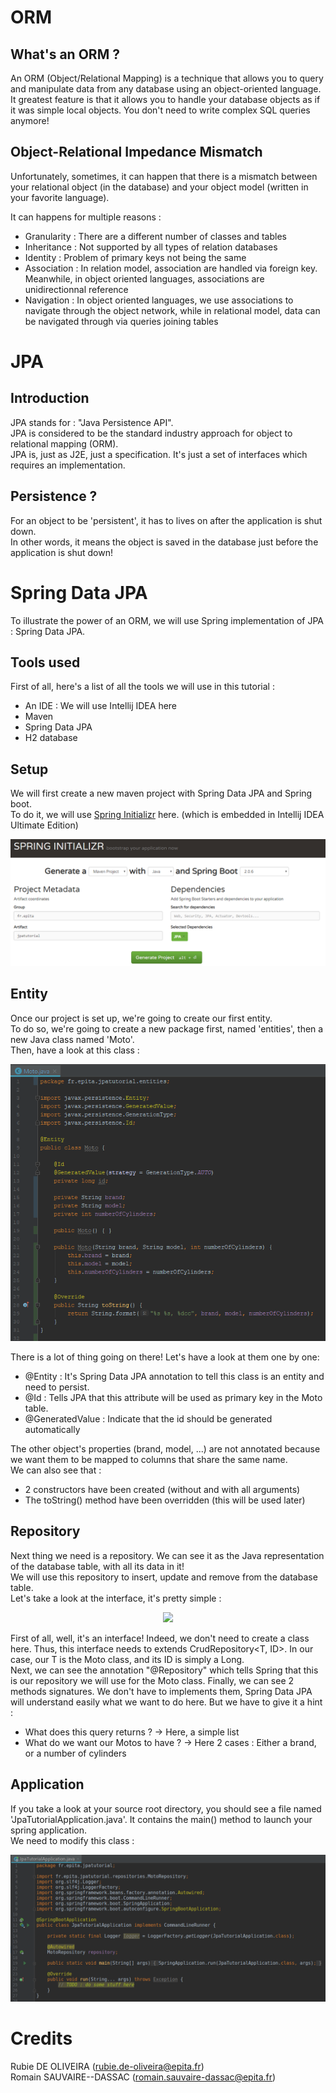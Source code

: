 # ORM
## What's an ORM ?
An ORM (Object/Relational Mapping) is a technique that allows you to query and manipulate data from any database using an object-oriented language.  
It greatest feature is that it allows you to handle your database objects as if it was simple local objects. You don't need to write complex SQL queries anymore!

## Object-Relational Impedance Mismatch
Unfortunately, sometimes, it can happen that there is a mismatch between your relational object (in the database) and your object model (written in your favorite language).

It can happens for multiple reasons :
* Granularity : There are a different number of classes and tables
* Inheritance : Not supported by all types of relation databases
* Identity : Problem of primary keys not being the same
* Association : In relation model, association are handled via foreign key. Meanwhile, in object oriented languages, associations are unidirectionnal reference
* Navigation : In object oriented languages, we use associations to navigate through the object network, while in relational model, data can be navigated through via queries joining tables

# JPA

## Introduction

JPA stands for : "Java Persistence API".  
JPA is considered to be the standard industry approach for object to relational mapping (ORM).  
JPA is, just as J2E, just a specification. It's just a set of interfaces which requires an implementation.

## Persistence ?

For an object to be 'persistent', it has to lives on after the application is shut down.  
In other words, it means the object is saved in the database just before the application is shut down!

# Spring Data JPA

To illustrate the power of an ORM, we will use Spring implementation of JPA : Spring Data JPA.

## Tools used

First of all, here's a list of all the tools we will use in this tutorial :
* An IDE : We will use Intellij IDEA here
* Maven
* Spring Data JPA
* H2 database

## Setup

We will first create a new maven project with Spring Data JPA and Spring boot.  
To do it, we will use [Spring Initializr](https://start.spring.io/) here. (which is embedded in Intellij IDEA Ultimate Edition)  

<p align="center">
  <img src="https://github.com/rsauvair/JPA/blob/master/images/spring_init.png"/>
</p>

## Entity

Once our project is set up, we're going to create our first entity.  
To do so, we're going to create a new package first, named 'entities', then a new Java class named 'Moto'.  
Then, have a look at this class :

<p align="center">
  <img src="https://github.com/rsauvair/JPA/blob/master/images/moto_class.png"/>
</p>

There is a lot of thing going on there! Let's have a look at them one by one:

* @Entity : It's Spring Data JPA annotation to tell this class is an entity and need to persist.
* @Id : Tells JPA that this attribute will be used as primary key in the Moto table.
* @GeneratedValue : Indicate that the id should be generated automatically

The other object's properties (brand, model, ...) are not annotated because we want them to be mapped to columns that share the same name.  
We can also see that :
* 2 constructors have been created (without and with all arguments)
* The toString() method have been overridden (this will be used later)

## Repository

Next thing we need is a repository. We can see it as the Java representation of the database table, with all its data in it!  
We will use this repository to insert, update and remove from the database table.  
Let's take a look at the interface, it's pretty simple :  

<p align="center">
  <img src="https://github.com/rsauvair/JPA/blob/master/images/repository.png"/>
</p>

First of all, well, it's an interface! Indeed, we don't need to create a class here. Thus, this interface needs to extends CrudRepository<T, ID>. In our case, our T is the Moto class, and its ID is simply a Long.  
Next, we can see the annotation "@Repository" which tells Spring that this is our repository we will use for the Moto class.
Finally, we can see 2 methods signatures. We don't have to implements them, Spring Data JPA will understand easily what we want to do here. But we have to give it a hint :
* What does this query returns ? -> Here, a simple list
* What do we want our Motos to have ? -> Here 2 cases : Either a brand, or a number of cylinders

## Application

If you take a look at your source root directory, you should see a file named 'JpaTutorialApplication.java'. It contains the main() method to launch your spring application.  
We need to modify this class :

<p align="center">
  <img src="https://github.com/rsauvair/JPA/blob/master/images/application.png"/>
</p>




# Credits
Rubie DE OLIVEIRA (rubie.de-oliveira@epita.fr)  
Romain SAUVAIRE--DASSAC (romain.sauvaire-dassac@epita.fr)
